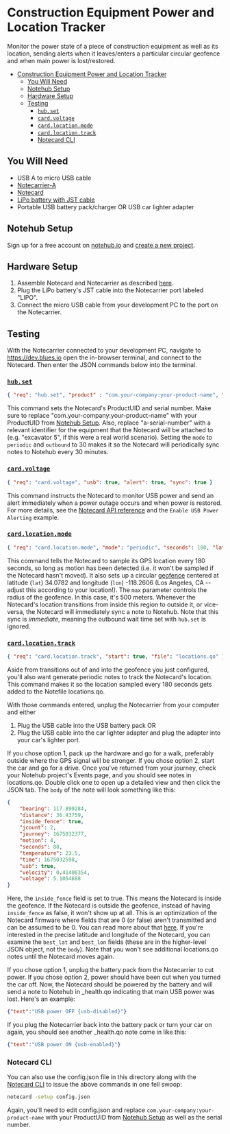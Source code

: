 # Construction Equipment Power and Location Tracker

Monitor the power state of a piece of construction equipment as well as its location, sending alerts when it leaves/enters a particular circular geofence and when main power is lost/restored.

- [Construction Equipment Power and Location Tracker](#construction-equipment-power-and-location-tracker)
  - [You Will Need](#you-will-need)
  - [Notehub Setup](#notehub-setup)
  - [Hardware Setup](#hardware-setup)
  - [Testing](#testing)
    - [`hub.set`](#hubset)
    - [`card.voltage`](#cardvoltage)
    - [`card.location.mode`](#cardlocationmode)
    - [`card.location.track`](#cardlocationtrack)
    - [Notecard CLI](#notecard-cli)

## You Will Need

* USB A to micro USB cable
* [Notecarrier-A](https://shop.blues.io/products/carr-al)
* [Notecard](https://blues.io/products/notecard/)
* [LiPo battery with JST cable](https://shop.blues.io/collections/accessories/products/5-000-mah-lipo-battery)
* Portable USB battery pack/charger OR USB car lighter adapter

## Notehub Setup

Sign up for a free account on [notehub.io](https://notehub.io) and [create a new project](https://dev.blues.io/quickstart/notecard-quickstart/notecard-and-notecarrier-pi/#set-up-notehub).

## Hardware Setup

1. Assemble Notecard and Notecarrier as described [here](https://dev.blues.io/quickstart/notecard-quickstart/notecard-and-notecarrier-a).
2. Plug the LiPo battery's JST cable into the Notecarrier port labeled "LIPO".
3. Connect the micro USB cable from your development PC to the port on the Notecarrier.

## Testing

With the Notecarrier connected to your development PC, navigate to https://dev.blues.io open the in-browser terminal, and connect to the Notecard. Then enter the JSON commands below into the terminal.

### [`hub.set`](https://dev.blues.io/reference/notecard-api/hub-requests/#hub-set)

```json
{ "req": "hub.set", "product" : "com.your-company:your-product-name", "sn": "a-serial-number", "mode": "periodic", "outbound": 30, "body":{"app":"nf25"} }
```

This command sets the Notecard's ProductUID and serial number. Make sure to replace "com.your-company:your-product-name" with your ProductUID from [Notehub Setup](#notehub-setup). Also, replace "a-serial-number" with a relevant identifier for the equipment that the Notecard will be attached to (e.g. "excavator 5", if this were a real world scenario). Setting the `mode` to `periodic` and `outbound` to 30 makes it so the Notecard will periodically sync notes to Notehub every 30 minutes.

### [`card.voltage`](https://dev.blues.io/reference/notecard-api/card-requests/#card-voltage)

```json
{ "req": "card.voltage", "usb": true, "alert": true, "sync": true }
```

This command instructs the Notecard to monitor USB power and send an alert immediately when a power outage occurs and when power is restored. For more details, see the [Notecard API reference](https://dev.blues.io/reference/notecard-api/card-requests/#card-voltage) and the `Enable USB Power Alerting` example.

### [`card.location.mode`](https://dev.blues.io/reference/notecard-api/card-requests/#card-location-mode)

```json
{ "req": "card.location.mode", "mode": "periodic", "seconds": 180, "lat": 34.0782, "lon": -118.2606, "max": 500 }
```

This command tells the Notecard to sample its GPS location every 180 seconds, so long as motion has been detected (i.e. it won't be sampled if the Notecard hasn't moved). It also sets up a circular [geofence](https://en.wikipedia.org/wiki/Geo-fence) centered at latitude (`lat`) 34.0782 and longitude (`lon`) -118.2606 (Los Angeles, CA -- adjust this according to your location!). The `max` parameter controls the radius of the geofence. In this case, it's 500 meters. Whenever the Notecard's location transitions from inside this region to outside it, or vice-versa, the Notecard will immediately sync a note to Notehub. Note that this sync is _immediate_, meaning the outbound wait time set with `hub.set` is ignored.

### [`card.location.track`](https://dev.blues.io/reference/notecard-api/card-requests/#card-location-track)

```json
{ "req": "card.location.track", "start": true, "file": "locations.qo" }
```

Aside from transitions out of and into the geofence you just configured, you'll also want generate periodic notes to track the Notecard's location. This command makes it so the location sampled every 180 seconds gets added to the Notefile locations.qo.

With those commands entered, unplug the Notecarrier from your computer and either

1. Plug the USB cable into the USB battery pack OR
2. Plug the USB cable into the car lighter adapter and plug the adapter into your car's lighter port.

If you chose option 1, pack up the hardware and go for a walk, preferably outside where the GPS signal will be stronger. If you chose option 2, start the car and go for a drive. Once you've returned from your journey, check your Notehub project's Events page, and you should see notes in locations.qo. Double click one to open up a detailed view and then click the JSON tab. The `body` of the note will look something like this:

```json
{
    "bearing": 117.899284,
    "distance": 36.43759,
    "inside_fence": true,
    "jcount": 2,
    "journey": 1675032377,
    "motion": 4,
    "seconds": 88,
    "temperature": 23.5,
    "time": 1675032598,
    "usb": true,
    "velocity": 0.41406354,
    "voltage": 5.1054688
}
```

Here, the `inside_fence` field is set to true. This means the Notecard is inside the geofence. If the Notecard is outside the geofence, instead of having `inside_fence` as false, it won't show up at all. This is an optimization of the Notecard firmware where fields that are 0 (or false) aren't transmitted and can be assumed to be 0. You can read more about that [here](https://dev.blues.io/notecard/notecard-walkthrough/json-fundamentals/#how-the-notecard-works-with-json). If you're interested in the precise latitude and longitude of the Notecard, you can examine the `best_lat` and `best_lon` fields (these are in the higher-level JSON object, not the `body`). Note that you won't see additional locations.qo notes until the Notecard moves again.

If you chose option 1, unplug the battery pack from the Notecarrier to cut power. If you chose option 2, power should have been cut when you turned the car off. Now, the Notecard should be powered by the battery and will send a note to Notehub in \_health.qo indicating that main USB power was lost. Here's an example:

```json
{"text":"USB power OFF {usb-disabled}"}
```

If you plug the Notecarrier back into the battery pack or turn your car on again, you should see another \_health.qo note come in like this:

```json
{"text":"USB power ON {usb-enabled}"}
```

### Notecard CLI

You can also use the config.json file in this directory along with the [Notecard CLI](https://dev.blues.io/tools-and-sdks/notecard-cli/) to issue the above commands in one fell swoop:

```sh
notecard -setup config.json
```

Again, you'll need to edit config.json and replace `com.your-company:your-product-name` with your ProductUID from [Notehub Setup](#notehub-setup) as well as the serial number.
